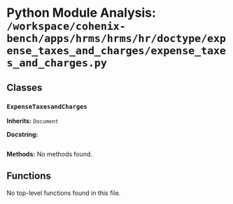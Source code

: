 # Python Module Analysis: `/workspace/cohenix-bench/apps/hrms/hrms/hr/doctype/expense_taxes_and_charges/expense_taxes_and_charges.py`

## Classes

### `ExpenseTaxesandCharges`
**Inherits:** `Document`


**Docstring:**
```

```

**Methods:**
No methods found.




## Functions

No top-level functions found in this file.
